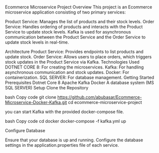 Ecommerce Microservice Project
Overview
This project is an Ecommerce microservice application consisting of two primary services:

Product Service: Manages the list of products and their stock levels.
Order Service: Handles ordering of products and interacts with the Product Service to update stock levels.
Kafka is used for asynchronous communication between the Product Service and the Order Service to update stock levels in real-time.

Architecture
Product Service: Provides endpoints to list products and update stock.
Order Service: Allows users to place orders, which triggers stock updates in the Product Service via Kafka.
Technologies Used
DOTNET CORE 8: For creating the microservices.
Kafka: For handling asynchronous communication and stock updates.
Docker: For containerization.
SQL SERVER: For database management.
Getting Started
Prerequisites
Dotnet Core 8
Apache Kafka
Docker
A database system (MS SQL SERVER)
Setup
Clone the Repository

bash
Copy code
git clone https://github.com/abubasar/Ecommerce-Microservice-Docker-Kafka.git
cd ecommerce-microservice-project

 you can start Kafka with the provided docker-compose file.

bash
Copy code
cd docker
docker-compose -f kafka.yml up


Configure Database

Ensure that your database is up and running. Configure the database settings in the application.properties file of each service.
